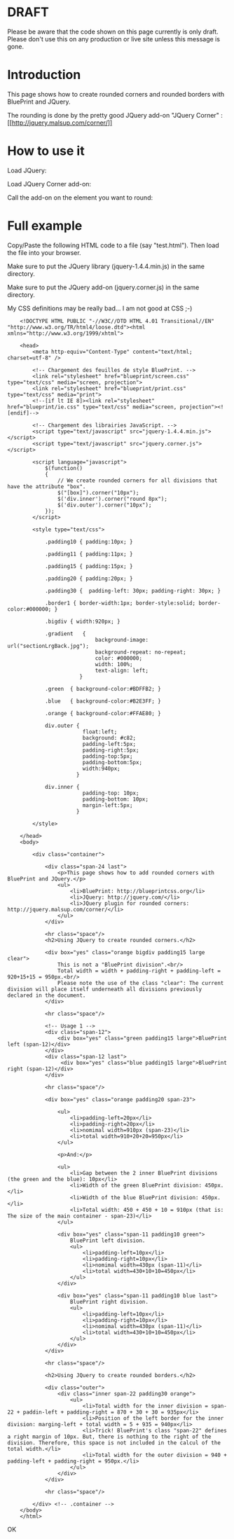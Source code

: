# DRAFT
Please be aware that the code shown on this page currently is only draft. Please don't use this on any production or live site unless this message is gone.

# Introduction

This page shows how to create rounded corners and rounded borders with BluePrint and JQuery.

The rounding is done by the pretty good JQuery add-on "JQuery Corner" : [[http://jquery.malsup.com/corner/]]

# How to use it

Load JQuery:
    <script type="text/javascript" src="jquery-1.4.4.min.js"></script>

Load JQuery Corner add-on:
    <script type="text/javascript" src="jquery.corner.js"></script>

Call the add-on on the element you want to round:
    <script language="javascript">
        $(function()
        {
            $("[box]").corner("10px");
            $('div.inner').corner("round 8px");
            $('div.outer').corner("10px");
        });
    </script>

# Full example

Copy/Paste the following HTML code to a file (say "test.html"). Then load the file into your browser.

Make sure to put the JQuery library (jquery-1.4.4.min.js) in the same directory.

Make sure to put the JQuery add-on (jquery.corner.js) in the same directory.

My CSS definitions may be really bad... I am not good at CSS ;-)




        <!DOCTYPE HTML PUBLIC "-//W3C//DTD HTML 4.01 Transitional//EN" "http://www.w3.org/TR/html4/loose.dtd"><html xmlns="http://www.w3.org/1999/xhtml">
        
        <head>
            <meta http-equiv="Content-Type" content="text/html; charset=utf-8" />
        	
            <!-- Chargement des feuilles de style BluePrint. -->
            <link rel="stylesheet" href="blueprint/screen.css" type="text/css" media="screen, projection">
            <link rel="stylesheet" href="blueprint/print.css" type="text/css" media="print">
            <!--[if lt IE 8]><link rel="stylesheet" href="blueprint/ie.css" type="text/css" media="screen, projection"><![endif]-->
            
            <!-- Chargement des librairies JavaScript. -->
            <script type="text/javascript" src="jquery-1.4.4.min.js"></script>
            <script type="text/javascript" src="jquery.corner.js"></script>
            
            <script language="javascript">
                $(function()
                {
                    // We create rounded corners for all divisions that have the attribute "box".
                    $("[box]").corner("10px");
                    $('div.inner').corner("round 8px");
                    $('div.outer').corner("10px");
                });
            </script>
                
            <style type="text/css"> 
                
                .padding10 { padding:10px; }
                
                .padding11 { padding:11px; }
            
                .padding15 { padding:15px; }
                
                .padding20 { padding:20px; }
        		
        		.padding30 {  padding-left: 30px; padding-right: 30px; }
                
                .border1 { border-width:1px; border-style:solid; border-color:#000000; }
                
                .bigdiv { width:920px; }
            
                .gradient   {
                                background-image: url("sectionLrgBack.jpg");
                                background-repeat: no-repeat;
                                color: #000000;
                                width: 100%;
                                text-align: left;
                           }
                           
                .green  { background-color:#BDFFB2; }
                        
                .blue   { background-color:#B2E3FF; }
                        
                .orange { background-color:#FFAE80; }
        
                div.outer {
                            float:left;
                            background: #c82;
                            padding-left:5px;
                            padding-right:5px;
                            padding-top:5px;
                            padding-bottom:5px;
                            width:940px;
                          }
                
                div.inner {
                            padding-top: 10px;
                            padding-bottom: 10px;
                            margin-left:5px;
                          }
        		
            </style>
            
        </head>
        <body>
            
            <div class="container">
        
                <div class="span-24 last">
                    <p>This page shows how to add rounded corners with BluePrint and JQuery.</p>
                    <ul>
                        <li>BluePrint: http://blueprintcss.org</li>
                        <li>JQuery: http://jquery.com/</li>
                        <li>JQuery plugin for rounded corners: http://jquery.malsup.com/corner/</li>
                    </ul>
                </div>
            
        		<hr class="space"/>
                <h2>Using JQuery to create rounded corners.</h2>
            
                <div box="yes" class="orange bigdiv padding15 large clear">
                    This is not a "BluePrint division".<br/>
                    Total width = width + padding-right + padding-left = 920+15+15 = 950px.<br/>
                    Please note the use of the class "clear": The current division will place itself underneath all divisions previously declared in the document.
                </div>
                
                <hr class="space"/>
                
                <!-- Usage 1 -->
                <div class="span-12">
                    <div box="yes" class="green padding15 large">BluePrint left (span-12)</div>
                </div>
                <div class="span-12 last">
                     <div box="yes" class="blue padding15 large">BluePrint right (span-12)</div>
                </div>
            
                <hr class="space"/>
         
                <div box="yes" class="orange padding20 span-23">
                
                    <ul>
                        <li>padding-left=20px</li>
                        <li>padding-right=20px</li>
                        <li>nomimal width=910px (span-23)</li>
                        <li>total width=910+20+20=950px</li>
                    </ul>
                    
                    <p>And:</p>
                    
                    <ul>
                        <li>Gap between the 2 inner BluePrint divisions (the green and the blue): 10px</li>
                        <li>Width of the green BluePrint division: 450px.</li>
                        <li>Width of the blue BluePrint division: 450px.</li>
                        <li>Total width: 450 + 450 + 10 = 910px (that is: The size of the main container - span-23)</li>
                    </ul>
                
                    <div box="yes" class="span-11 padding10 green">
                        BluePrint left division.
                        <ul>
                            <li>padding-left=10px</li>
                            <li>padding-right=10px</li>
                            <li>nomimal width=430px (span-11)</li>
                            <li>total width=430+10+10=450px</li>
                        </ul>
                    </div>
                    
                    <div box="yes" class="span-11 padding10 blue last">
                        BluePrint right division.
                        <ul>
                            <li>padding-left=10px</li>
                            <li>padding-right=10px</li>
                            <li>nomimal width=430px (span-11)</li>
                            <li>total width=430+10+10=450px</li>
                        </ul>
                    </div>    
                </div>
                
        		<hr class="space"/>
        		
                <h2>Using JQuery to create rounded borders.</h2>
        		
                <div class="outer">
                    <div class="inner span-22 padding30 orange">
                        <ul>
                            <li>Total width for the inner division = span-22 + paddin-left + padding-right = 870 + 30 + 30 = 935px</li>
        					<li>Position of the left border for the inner division: marging-left + total width = 5 + 935 = 940px</li>
                            <li>Trick! BluePrint's class "span-22" defines a right margin of 10px. But, there is nothing to the right of the division. Therefore, this space is not included in the calcul of the total width.</li>
                            <li>Total width for the outer division = 940 + padding-left + padding-right = 950px.</li>
                        </ul>
                    </div>
                </div>
            
                <hr class="space"/>
            
            </div> <!-- .container -->
        </body>
        </html>



OK









